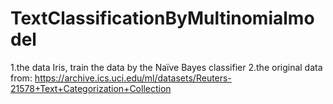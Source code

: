 # TextClassificationByMultinomialmodel
1.the data Iris, train the data by the Naïve Bayes classifier
2.the original data from: 
      https://archive.ics.uci.edu/ml/datasets/Reuters-21578+Text+Categorization+Collection
